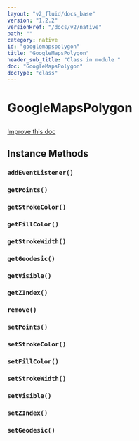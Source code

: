 ```yaml
---
layout: "v2_fluid/docs_base"
version: "1.2.2"
versionHref: "/docs/v2/native"
path: ""
category: native
id: "googlemapspolygon"
title: "GoogleMapsPolygon"
header_sub_title: "Class in module "
doc: "GoogleMapsPolygon"
docType: "class"
---
```









<h1 class="api-title">

  
  GoogleMapsPolygon
  

  

  

</h1>

<a class="improve-v2-docs" href="http://github.com/driftyco/ionic-native/edit/master/-native/src/plugins/googlemaps.ts#L656">
  Improve this doc
</a>





<!-- decorators --><!-- @usage tag -->


<!-- @property tags -->


<!-- methods on the class -->

<h2>Instance Methods</h2>

<div id="addEventListener"></div>

<h3>
  <code>addEventListener()</code>


</h3>












<div id="getPoints"></div>

<h3>
  <code>getPoints()</code>


</h3>












<div id="getStrokeColor"></div>

<h3>
  <code>getStrokeColor()</code>


</h3>












<div id="getFillColor"></div>

<h3>
  <code>getFillColor()</code>


</h3>












<div id="getStrokeWidth"></div>

<h3>
  <code>getStrokeWidth()</code>


</h3>












<div id="getGeodesic"></div>

<h3>
  <code>getGeodesic()</code>


</h3>












<div id="getVisible"></div>

<h3>
  <code>getVisible()</code>


</h3>












<div id="getZIndex"></div>

<h3>
  <code>getZIndex()</code>


</h3>












<div id="remove"></div>

<h3>
  <code>remove()</code>


</h3>












<div id="setPoints"></div>

<h3>
  <code>setPoints()</code>


</h3>












<div id="setStrokeColor"></div>

<h3>
  <code>setStrokeColor()</code>


</h3>












<div id="setFillColor"></div>

<h3>
  <code>setFillColor()</code>


</h3>












<div id="setStrokeWidth"></div>

<h3>
  <code>setStrokeWidth()</code>


</h3>












<div id="setVisible"></div>

<h3>
  <code>setVisible()</code>


</h3>












<div id="setZIndex"></div>

<h3>
  <code>setZIndex()</code>


</h3>












<div id="setGeodesic"></div>

<h3>
  <code>setGeodesic()</code>


</h3>










<!-- related link --><!-- end content block -->


<!-- end body block -->

